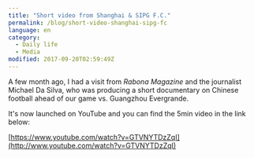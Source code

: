 ```yaml
---
title: "Short video from Shanghai & SIPG F.C."
permalink: /blog/short-video-shanghai-sipg-fc
language: en
category:
  - Daily life
  - Media
modified: 2017-09-20T02:59:49Z
---
```


A few month ago, I had a visit from _Rabona Magazine_ and the journalist Michael Da Silva, who was producing a short documentary on Chinese football ahead of our game vs. Guangzhou Evergrande.

It's now launched on YouTube and you can find the 5min video in the link below:

[https://www.youtube.com/watch?v=GTVNYTDzZqI](http://www.youtube.com/watch?v=GTVNYTDzZqI)
